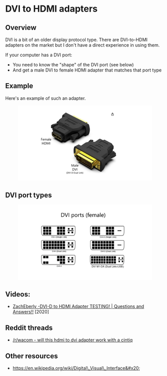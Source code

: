 # DVI to HDMI adapters

## Overview

DVI is a bit of an older display protocol type. There are DVI-to-HDMI adapters on the market but I don't  have a direct experience in using them.

If your computer has a DVI port:

* You need to know the "shape" of the DVI port (see below)
* And get a male DVI to female HDMI adapter that matches that port type

## Example

Here's an example of such an adapter.

<figure><img src="../../../.gitbook/assets/Slide_20241009_202601.jpg" alt="" width="563"><figcaption></figcaption></figure>



## DVI port types

<figure><img src="../../../.gitbook/assets/image (533).png" alt="" width="563"><figcaption></figcaption></figure>

## Videos:

* [ZachEberly -DVI-D to HDMI Adapter TESTING! | Questions and Answers!!](https://www.youtube.com/watch?v=oaFlLtkOh\_c) \[2020]&#x20;

## Reddit threads

* [/r/wacom - will this hdmi to dvi adapter work with a cintiq ](https://www.reddit.com/r/wacom/comments/13kqia7/will\_this\_hdmi\_to\_dvi\_adapter\_work\_with\_a\_cintiq/)&#x20;

## Other resources

* https://en.wikipedia.org/wiki/Digital\_Visual\_Interface&#x20;
